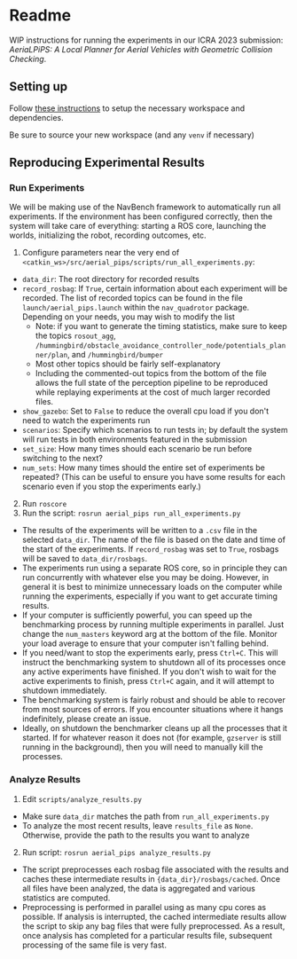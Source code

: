 # Readme
WIP instructions for running the experiments in our ICRA 2023 submission: _AeriaLPiPS: A Local Planner for Aerial Vehicles with Geometric Collision
Checking_. 

## Setting up
Follow [these instructions](https://github.com/ivalab/NavBench/tree/master/ICRA2023) to setup the necessary workspace and dependencies.

Be sure to source your new workspace (and any `venv` if necessary)



## Reproducing Experimental Results
### Run Experiments
We will be making use of the NavBench framework to automatically run all experiments. If the environment has been configured correctly, then the system will take care of everything: starting a ROS core, launching the worlds, initializing the robot, recording outcomes, etc. 
1. Configure parameters near the very end of `<catkin_ws>/src/aerial_pips/scripts/run_all_experiments.py`:
  - `data_dir`: The root directory for recorded results
  - `record_rosbag`: If `True`, certain information about each experiment will be recorded. The list of recorded topics can be found in the file `launch/aerial_pips.launch` within the `nav_quadrotor` package. Depending on your needs, you may wish to modify the list
    - Note: if you want to generate the timing statistics, make sure to keep the topics `rosout_agg`, `/hummingbird/obstacle_avoidance_controller_node/potentials_planner/plan`, and `/hummingbird/bumper`
    - Most other topics should be fairly self-explanatory
    - Including the commented-out topics from the bottom of the file allows the full state of the perception pipeline to be reproduced while replaying experiments at the cost of much larger recorded files.
  - `show_gazebo`: Set to `False` to reduce the overall cpu load if you don't need to watch the experiments run
  - `scenarios`: Specify which scenarios to run tests in; by default the system will run tests in both environments featured in the submission
  - `set_size`: How many times should each scenario be run before switching to the next?
  - `num_sets`: How many times should the entire set of experiments be repeated? (This can be useful to ensure you have some results for each scenario even if you stop the experiments early.)
2. Run `roscore`
3. Run the script: `rosrun aerial_pips run_all_experiments.py`
  - The results of the experiments will be written to a `.csv` file in the selected `data_dir`. The name of the file is based on the date and time of the start of the experiments. If `record_rosbag` was set to `True`, rosbags will be saved to `data_dir/rosbags`.
  - The experiments run using a separate ROS core, so in principle they can run concurrently with whatever else you may be doing. However, in general it is best to minimize unnecessary loads on the computer while running the experiments, especially if you want to get accurate timing results.
  - If your computer is sufficiently powerful, you can speed up the benchmarking process by running multiple experiments in parallel. Just change the `num_masters` keyword arg at the bottom of the file. Monitor your load average to ensure that your computer isn't falling behind.
  - If you need/want to stop the experiments early, press `Ctrl+C`. This will instruct the benchmarking system to shutdown all of its processes once any active experiments have finished. If you don't wish to wait for the active experiments to finish, press `Ctrl+C` again, and it will attempt to shutdown immediately.
  - The benchmarking system is fairly robust and should be able to recover from most sources of errors. If you encounter situations where it hangs indefinitely, please create an issue.
  - Ideally, on shutdown the benchmarker cleans up all the processes that it started. If for whatever reason it does not (for example, `gzserver` is still running in the background), then you will need to manually kill the processes.
  
### Analyze Results
1. Edit `scripts/analyze_results.py`
  - Make sure `data_dir` matches the path from `run_all_experiments.py`
  - To analyze the most recent results, leave `results_file` as `None`. Otherwise, provide the path to the results you want to analyze
2. Run script: `rosrun aerial_pips analyze_results.py`
  - The script preprocesses each rosbag file associated with the results and caches these intermediate results in `{data_dir}/rosbags/cached`. Once all files have been analyzed, the data is aggregated and various statistics are computed.
  - Preprocessing is performed in parallel using as many cpu cores as possible. If analysis is interrupted, the cached intermediate results allow the script to skip any bag files that were fully preprocessed. As a result, once analysis has completed for a particular results file, subsequent processing of the same file is very fast.
